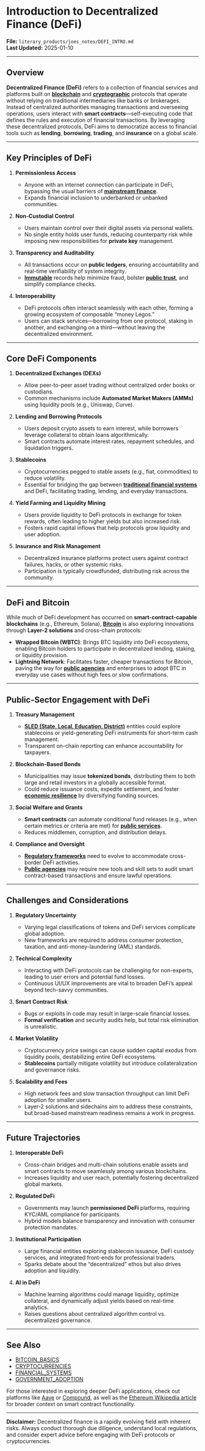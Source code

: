 # Introduction to Decentralized Finance (DeFi)

**File:** `literary_products/joes_notes/DEFI_INTRO.md`  
**Last Updated:** 2025-01-10

---

## Overview

**Decentralized Finance (DeFi)** refers to a collection of financial services and platforms built on **[blockchain](/literary_products/joes_notes/BITCOIN_BASICS.md)** and **[cryptographic](/literary_products/joes_notes/CRYPTOGRAPHY_BASICS.md)** protocols that operate without relying on traditional intermediaries like banks or brokerages. Instead of centralized authorities managing transactions and overseeing operations, users interact with **smart contracts**—self-executing code that defines the rules and execution of financial transactions. By leveraging these decentralized protocols, DeFi aims to democratize access to financial tools such as **lending**, **borrowing**, **trading**, and **insurance** on a global scale.

---

## Key Principles of DeFi

1. **Permissionless Access**  
   - Anyone with an internet connection can participate in DeFi, bypassing the usual barriers of **[mainstream finance](/literary_products/joes_notes/MAINSTREAM_FINANCE.md)**.  
   - Expands financial inclusion to underbanked or unbanked communities.

2. **Non-Custodial Control**  
   - Users maintain control over their digital assets via personal wallets.  
   - No single entity holds user funds, reducing counterparty risk while imposing new responsibilities for **private key** management.

3. **Transparency and Auditability**  
   - All transactions occur on **public ledgers**, ensuring accountability and real-time verifiability of system integrity.  
   - **[Immutable](/literary_products/joes_notes/BITCOIN_BASICS.md#immutability)** records help minimize fraud, bolster **[public trust](/literary_products/joes_notes/PUBLIC_TRUST.md)**, and simplify compliance checks.

4. **Interoperability**  
   - DeFi protocols often interact seamlessly with each other, forming a growing ecosystem of composable “money Legos.”  
   - Users can stack services—borrowing from one protocol, staking in another, and exchanging on a third—without leaving the decentralized environment.

---

## Core DeFi Components

1. **Decentralized Exchanges (DEXs)**  
   - Allow peer-to-peer asset trading without centralized order books or custodians.  
   - Common mechanisms include **Automated Market Makers (AMMs)** using liquidity pools (e.g., Uniswap, Curve).

2. **Lending and Borrowing Protocols**  
   - Users deposit crypto assets to earn interest, while borrowers leverage collateral to obtain loans algorithmically.  
   - Smart contracts automate interest rates, repayment schedules, and liquidation triggers.

3. **Stablecoins**  
   - Cryptocurrencies pegged to stable assets (e.g., fiat, commodities) to reduce volatility.  
   - Essential for bridging the gap between **[traditional financial systems](/literary_products/joes_notes/FINANCIAL_SYSTEMS.md)** and DeFi, facilitating trading, lending, and everyday transactions.

4. **Yield Farming and Liquidity Mining**  
   - Users provide liquidity to DeFi protocols in exchange for token rewards, often leading to higher yields but also increased risk.  
   - Fosters rapid capital inflows that help protocols grow liquidity and user adoption.

5. **Insurance and Risk Management**  
   - Decentralized insurance platforms protect users against contract failures, hacks, or other systemic risks.  
   - Participation is typically crowdfunded, distributing risk across the community.

---

## DeFi and Bitcoin

While much of DeFi development has occurred on **smart-contract-capable blockchains** (e.g., Ethereum, Solana), **[Bitcoin](/literary_products/joes_notes/BITCOIN.md)** is also exploring innovations through **Layer-2 solutions** and cross-chain protocols:

- **Wrapped Bitcoin (WBTC)**: Brings BTC liquidity into DeFi ecosystems, enabling Bitcoin holders to participate in decentralized lending, staking, or liquidity provision.  
- **Lightning Network**: Facilitates faster, cheaper transactions for Bitcoin, paving the way for **[public agencies](/literary_products/joes_notes/PUBLIC_AGENCIES.md)** and enterprises to adopt BTC in everyday use cases without high fees or slow confirmations.

---

## Public-Sector Engagement with DeFi

1. **Treasury Management**  
   - **[SLED (State, Local, Education, District)](/literary_products/joes_notes/SLED_VERTICES.md)** entities could explore stablecoins or yield-generating DeFi instruments for short-term cash management.  
   - Transparent on-chain reporting can enhance accountability for taxpayers.

2. **Blockchain-Based Bonds**  
   - Municipalities may issue **tokenized bonds**, distributing them to both large and retail investors in a globally accessible format.  
   - Could reduce issuance costs, expedite settlement, and foster **[economic resilience](/literary_products/joes_notes/ECONOMIC_RESILIENCE.md)** by diversifying funding sources.

3. **Social Welfare and Grants**  
   - **Smart contracts** can automate conditional fund releases (e.g., when certain metrics or criteria are met) for **[public services](/literary_products/joes_notes/PUBLIC_SERVICES.md)**.  
   - Reduces middlemen, corruption, and distribution delays.

4. **Compliance and Oversight**  
   - **[Regulatory frameworks](/literary_products/joes_notes/REGULATORY_FRAMEWORKS.md)** need to evolve to accommodate cross-border DeFi activities.  
   - **[Public agencies](/literary_products/joes_notes/PUBLIC_AGENCIES.md)** may require new tools and skill sets to audit smart contract-based transactions and ensure lawful operations.

---

## Challenges and Considerations

1. **Regulatory Uncertainty**  
   - Varying legal classifications of tokens and DeFi services complicate global adoption.  
   - New frameworks are required to address consumer protection, taxation, and anti-money-laundering (AML) standards.

2. **Technical Complexity**  
   - Interacting with DeFi protocols can be challenging for non-experts, leading to user errors and potential fund losses.  
   - Continuous UI/UX improvements are vital to broaden DeFi’s appeal beyond tech-savvy communities.

3. **Smart Contract Risk**  
   - Bugs or exploits in code may result in large-scale financial losses.  
   - **Formal verification** and security audits help, but total risk elimination is unrealistic.

4. **Market Volatility**  
   - Cryptocurrency price swings can cause sudden capital exodus from liquidity pools, destabilizing entire DeFi ecosystems.  
   - **Stablecoins** partially mitigate volatility but introduce collateralization and governance risks.

5. **Scalability and Fees**  
   - High network fees and slow transaction throughput can limit DeFi adoption for smaller users.  
   - Layer-2 solutions and sidechains aim to address these constraints, but broad-based mainstream readiness remains a work in progress.

---

## Future Trajectories

1. **Interoperable DeFi**  
   - Cross-chain bridges and multi-chain solutions enable assets and smart contracts to move seamlessly among various blockchains.  
   - Increases liquidity and user reach, potentially fostering decentralized global markets.

2. **Regulated DeFi**  
   - Governments may launch **permissioned DeFi** platforms, requiring KYC/AML compliance for participants.  
   - Hybrid models balance transparency and innovation with consumer protection mandates.

3. **Institutional Participation**  
   - Large financial entities exploring stablecoin issuance, DeFi custody services, and integrated front-ends for professional traders.  
   - Sparks debate about the “decentralized” ethos but also drives adoption and liquidity.

4. **AI in DeFi**  
   - Machine learning algorithms could manage liquidity, optimize collateral, and dynamically adjust yields based on real-time analytics.  
   - Raises questions about centralized algorithm control vs. decentralized governance.

---

## See Also

- [BITCOIN_BASICS](/literary_products/joes_notes/BITCOIN_BASICS.md)  
- [CRYPTOCURRENCIES](/literary_products/joes_notes/CRYPTOCURRENCIES.md)  
- [FINANCIAL_SYSTEMS](/literary_products/joes_notes/FINANCIAL_SYSTEMS.md)  
- [GOVERNMENT_ADOPTION](/literary_products/joes_notes/GOVERNMENT_ADOPTION.md)

For those interested in exploring deeper DeFi applications, check out platforms like [Aave](https://aave.com/) or [Compound](https://compound.finance/), as well as the [Ethereum Wikipedia article](https://en.wikipedia.org/wiki/Ethereum) for broader context on smart contract functionality.

---

**Disclaimer:** Decentralized finance is a rapidly evolving field with inherent risks. Always conduct thorough due diligence, understand local regulations, and consider expert advice before engaging with DeFi protocols or cryptocurrencies.

